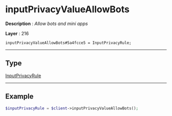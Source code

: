 # inputPrivacyValueAllowBots

**Description** : *Allow bots and mini apps*

**Layer** : 216

```tl
inputPrivacyValueAllowBots#5a4fcce5 = InputPrivacyRule;
```

---

## Type

[InputPrivacyRule](type/InputPrivacyRule)

---

## Example

```php
$inputPrivacyRule = $client->inputPrivacyValueAllowBots();
```